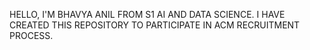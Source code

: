  HELLO, I'M BHAVYA ANIL FROM S1 AI AND DATA SCIENCE.
 I HAVE CREATED THIS REPOSITORY TO PARTICIPATE IN ACM RECRUITMENT PROCESS.

